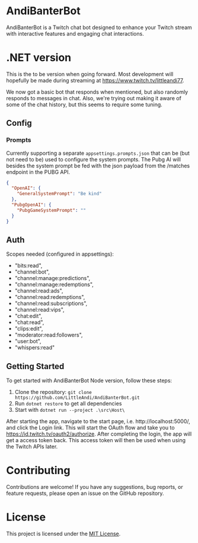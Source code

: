 # AndiBanterBot

AndiBanterBot is a Twitch chat bot designed to enhance your Twitch stream with interactive features and engaging chat interactions.

# .NET version

This is the to be version when going forward. Most development will hopefully
be made during streaming at https://www.twitch.tv/littleandi77.

We now got a basic bot that responds when mentioned, but also randomly responds to messages in chat.
Also, we're trying out making it aware of some of the chat history, but this seems to require some tuning.

## Config

### Prompts

Currently supporting a separate `appsettings.prompts.json` that can be (but not need to be) used to configure the system prompts.
The Pubg AI will besides the system prompt be fed with the json payload from the /matches endpoint in the PUBG API.

```json
{
  "OpenAI": {
    "GeneralSystemPrompt": "Be kind"
  },
  "PubgOpenAI": {
    "PubgGameSystemPrompt": ""
  }
}
```

## Auth

Scopes needed (configured in appsettings):

- "bits:read",
- "channel:bot",
- "channel:manage:predictions",
- "channel:manage:redemptions",
- "channel:read:ads",
- "channel:read:redemptions",
- "channel:read:subscriptions",
- "channel:read:vips",
- "chat:edit",
- "chat:read",
- "clips:edit",
- "moderator:read:followers",
- "user:bot",
- "whispers:read"

## Getting Started

To get started with AndiBanterBot Node version, follow these steps:

1. Clone the repository: `git clone https://github.com/LittleAndi/AndiBanterBot.git`
2. Run `dotnet restore` to get all dependencies
3. Start with `dotnet run --project .\src\Host\`

After starting the app, navigate to the start page, i.e. http://localhost:5000/, and click the Login link.
This will start the OAuth flow and take you to https://id.twitch.tv/oauth2/authorize. After completing
the login, the app will get a access token back. This access token will then be used when using the Twitch
APIs later.

# Contributing

Contributions are welcome! If you have any suggestions, bug reports, or feature requests, please open an issue on the GitHub repository.

# License

This project is licensed under the [MIT License](LICENSE).
